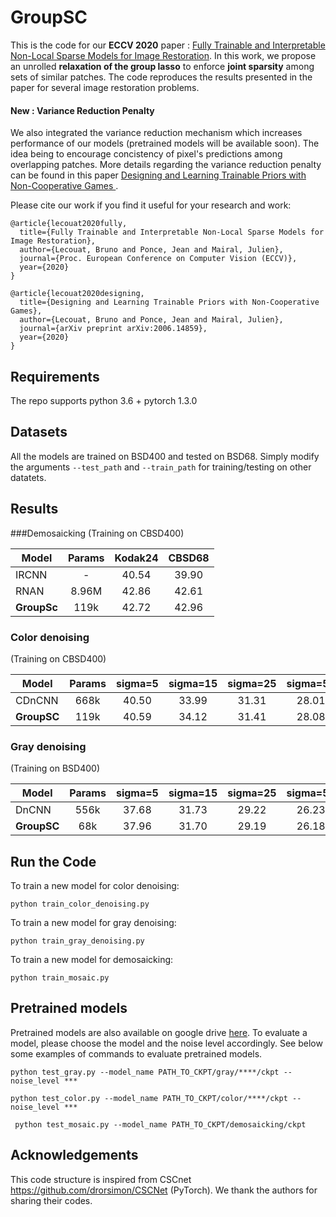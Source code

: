 # GroupSC

This is the code for our **ECCV 2020** paper : 
[Fully Trainable and Interpretable Non-Local
Sparse Models for Image Restoration](https://arxiv.org/abs/1912.02456).
In this work, we propose an unrolled **relaxation of the group lasso** to enforce **joint sparsity** among sets of similar patches.
The code reproduces the results presented in the paper for several image restoration problems.


#### New :  Variance Reduction Penalty

We also integrated the variance reduction mechanism which increases performance of our models
 (pretrained models will be available soon). The idea being
to encourage concistency of pixel's predictions among overlapping patches.
More details regarding the variance reduction penalty can be found in this paper [Designing and Learning Trainable Priors with Non-Cooperative Games
](https://arxiv.org/abs/2006.14859).

Please cite our work if you find it useful for your research and work:
```
@article{lecouat2020fully,
  title={Fully Trainable and Interpretable Non-Local Sparse Models for Image Restoration},
  author={Lecouat, Bruno and Ponce, Jean and Mairal, Julien},
  journal={Proc. European Conference on Computer Vision (ECCV)},
  year={2020}
}

@article{lecouat2020designing,
  title={Designing and Learning Trainable Priors with Non-Cooperative Games},
  author={Lecouat, Bruno and Ponce, Jean and Mairal, Julien},
  journal={arXiv preprint arXiv:2006.14859},
  year={2020}
}
```
## Requirements

The repo supports python 3.6 + pytorch 1.3.0

## Datasets
All the models are trained on BSD400 and tested on BSD68. Simply modify 
the arguments ``--test_path`` and ``--train_path`` for training/testing on other datatets.

## Results

###Demosaicking
(Training on CBSD400)

| Model                | Params | Kodak24 | CBSD68 | 
|----------------------|:--------:|:-------:|:------:|
| IRCNN                |   -    |  40.54  |  39.90 |  
| RNAN                 | 8.96M  |  42.86  |  42.61 |  
|**GroupSc**       | 119k   |  42.72  |  42.96 |   

### Color denoising
(Training on CBSD400)

| Model   | Params | sigma=5 | sigma=15 | sigma=25 | sigma=50 |
|---------|:------:|:-------:|:--------:|:--------:|:--------:|
| CDnCNN   |   668k     |  40.50       |    33.99      |  31.31        |   28.01       |
| **GroupSC** |  119k      | 40.59        |   34.12       |  31.41        |  28.08        |

### Gray denoising
(Training on BSD400)

| Model   | Params | sigma=5 | sigma=15 | sigma=25 | sigma=50 |
|---------|:------:|:-------:|:--------:|:--------:|:--------:|
| DnCNN   |   556k     |    37.68     |   31.73       |    29.22      |    26.23      |
| **GroupSC** |  68k      |   37.96      |   31.70       |  29.19       |   26.18       |


## Run the Code


To train a new model for color denoising:
```
python train_color_denoising.py
```
To train a new model for gray denoising:
```
python train_gray_denoising.py
```

To train a new model for demosaicking:
```
python train_mosaic.py
```

## Pretrained models

Pretrained models are also available on google drive [here](https://drive.google.com/drive/folders/1jHupBV1n7NaOAvnoNTA71o3NjuyVAtWc?usp=sharing).
To evaluate a model, please choose the model and the noise level accordingly.
See below some examples of commands to evaluate pretrained models.

```
python test_gray.py --model_name PATH_TO_CKPT/gray/****/ckpt --noise_level ***
```

```
python test_color.py --model_name PATH_TO_CKPT/color/****/ckpt --noise_level ***

```

```
 python test_mosaic.py --model_name PATH_TO_CKPT/demosaicking/ckpt
```

## Acknowledgements

This code structure is inspired from CSCnet https://github.com/drorsimon/CSCNet (PyTorch). We thank the authors for sharing their codes. 

